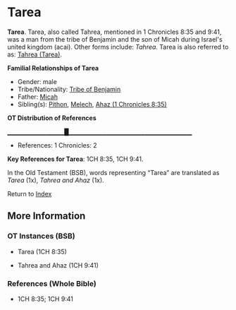 # Tarea
**Tarea**. 
Tarea, also called Tahrea, mentioned in 1 Chronicles 8:35 and 9:41, was a man from the tribe of Benjamin and the son of Micah during Israel's united kingdom (acai). 
Other forms include: 
*Tahrea*. 
Tarea is also referred to as: 
[Tahrea (Tarea)](Tahrea.md). 




**Familial Relationships of Tarea**


* Gender: male
* Tribe/Nationality: [Tribe of Benjamin](../../../groups/md/acai/Benjamin.md)
* Father: [Micah](Micah.2.md)
* Sibling(s): [Pithon](Pithon.md), [Melech](Melech.md), [Ahaz (1 Chronicles 8:35)](Ahaz.2.md)


**OT Distribution of References**

▁▁▁▁▁▁▁▁▁▁▁▁█▁▁▁▁▁▁▁▁▁▁▁▁▁▁▁▁▁▁▁▁▁▁▁▁▁▁
* References: 1 Chronicles: 2



**Key References for Tarea**: 
1CH 8:35, 1CH 9:41. 


In the Old Testament (BSB), words representing “Tarea” are translated as 
*Tarea* (1x), *Tahrea and Ahaz* (1x). 




Return to [Index](00-Index.md)

## More Information

### OT Instances (BSB)

* Tarea (1CH 8:35)

* Tahrea and Ahaz (1CH 9:41)



### References (Whole Bible)

* 1CH 8:35; 1CH 9:41



